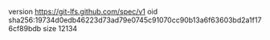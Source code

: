 version https://git-lfs.github.com/spec/v1
oid sha256:19734d0edb46223d73ad79e0745c91070cc90b13a6f63603bd2a1f176cf89bdb
size 12134
